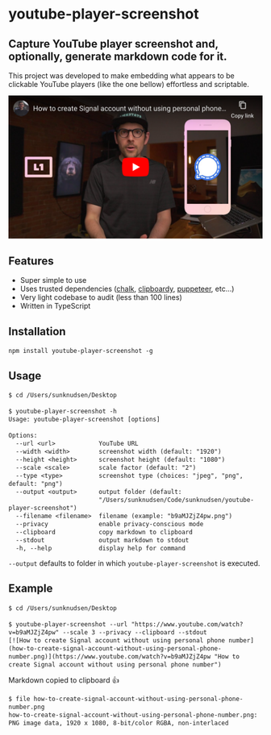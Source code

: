 # youtube-player-screenshot

## Capture YouTube player screenshot and, optionally, generate markdown code for it.

This project was developed to make embedding what appears to be clickable YouTube players (like the one bellow) effortless and scriptable.

[![How to create Signal account without using personal phone number - YouTube](how-to-create-signal-account-without-using-personal-phone-number.png)](https://www.youtube.com/watch?v=b9aMJZjZ4pw "How to create Signal account without using personal phone number - YouTube")

## Features

- Super simple to use
- Uses trusted dependencies ([chalk](https://www.npmjs.com/package/chalk), [clipboardy](https://www.npmjs.com/package/clipboardy), [puppeteer](https://www.npmjs.com/package/puppeteer), etc...)
- Very light codebase to audit (less than 100 lines)
- Written in TypeScript

## Installation

```shell
npm install youtube-player-screenshot -g
```

## Usage

```console
$ cd /Users/sunknudsen/Desktop

$ youtube-player-screenshot -h
Usage: youtube-player-screenshot [options]

Options:
  --url <url>            YouTube URL
  --width <width>        screenshot width (default: "1920")
  --height <height>      screenshot height (default: "1080")
  --scale <scale>        scale factor (default: "2")
  --type <type>          screenshot type (choices: "jpeg", "png", default: "png")
  --output <output>      output folder (default:
                         "/Users/sunknudsen/Code/sunknudsen/youtube-player-screenshot")
  --filename <filename>  filename (example: "b9aMJZjZ4pw.png")
  --privacy              enable privacy-conscious mode
  --clipboard            copy markdown to clipboard
  --stdout               output markdown to stdout
  -h, --help             display help for command
```

`--output` defaults to folder in which `youtube-player-screenshot` is executed.

## Example

```console
$ cd /Users/sunknudsen/Desktop

$ youtube-player-screenshot --url "https://www.youtube.com/watch?v=b9aMJZjZ4pw" --scale 3 --privacy --clipboard --stdout
[![How to create Signal account without using personal phone number](how-to-create-signal-account-without-using-personal-phone-number.png)](https://www.youtube.com/watch?v=b9aMJZjZ4pw "How to create Signal account without using personal phone number")
```

Markdown copied to clipboard 👍

```console
$ file how-to-create-signal-account-without-using-personal-phone-number.png
how-to-create-signal-account-without-using-personal-phone-number.png: PNG image data, 1920 x 1080, 8-bit/color RGBA, non-interlaced
```
